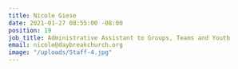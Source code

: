 ```yaml
---
title: Nicole Giese
date: 2021-01-27 08:55:00 -08:00
position: 19
job_title: Administrative Assistant to Groups, Teams and Youth
email: nicole@daybreakchurch.org
image: "/uploads/Staff-4.jpg"
---
```



